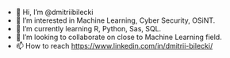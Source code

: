 - 👋 Hi, I’m @dmitriibilecki
- 👀 I’m interested in Machine Learning, Cyber Security, OSiNT.
- 🌱 I’m currently learning R, Python, Sas, SQL.
- 💞️ I’m looking to collaborate on close to Machine Learning field.
- 📫 How to reach https://www.linkedin.com/in/dmitrii-bilecki/

<!---
dmitriibilecki/dmitriibilecki is a ✨ special ✨ repository because its `README.md` (this file) appears on your GitHub profile.
You can click the Preview link to take a look at your changes.
--->
